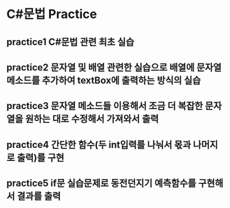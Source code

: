# C#문법 Practice
## practice1 C#문법 관련 최초 실습
## practice2 문자열 및 배열 관련한 실습으로 배열에 문자열 메소드를 추가하여 textBox에 출력하는 방식의 실습
## practice3 문자열 메소드들 이용해서 조금 더 복잡한 문자열을 원하는 대로 수정해서 가져와서 출력
## practice4 간단한 함수(두 int입력를 나눠서 몫과 나머지로 출력)를 구현
## practice5 if문 실습문제로 동전던지기 예측함수를 구현해서 결과를 출력
